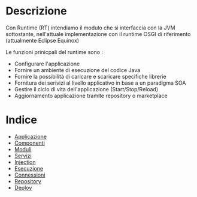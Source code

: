 # Descrizione
Con Runtime (RT) intendiamo il modulo che si interfaccia con la JVM sottostante, nell'attuale implementazione con il runtime OSGI di riferimento (attualmente Eclipse Equinox)

Le funzioni prinicpali del runtime sono : 
* Configurare l'applicazione
* Fornire un ambiente di esecuzione del codice Java
* Fornire la possibilità di caricare e scaricare specifiche librerie
* Fornitura dei serivizi al livello applicativo in base a un paradigma SOA
* Gestire il ciclo di vita dell'applicazione (Start/Stop/Reload)
* Aggiornamento applicazione tramite repository o marketplace

# Indice
- [Applicazione](Sorgenti/DOC/TA/B£AMO/MURUNT_01)
- [Componenti](Sorgenti/DOC/TA/B£AMO/MURUNT_02)
- [Moduli](Sorgenti/DOC/TA/B£AMO/MURUNT_03)
- [Servizi](Sorgenti/DOC/TA/B£AMO/MURUNT_04)
- [Injection](Sorgenti/DOC/TA/B£AMO/MURUNT_05)
- [Esecuzione](Sorgenti/DOC/TA/B£AMO/MURUNT_06)
- [Connessioni](Sorgenti/DOC/TA/B£AMO/MURUNT_07)
- [Repository](Sorgenti/DOC/TA/B£AMO/MURUNT_08)
- [Deploy](Sorgenti/DOC/TA/B£AMO/MURUNT_09)
